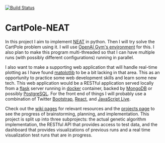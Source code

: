 [![Build Status](https://travis-ci.com/eight0153/CartPole-NEAT.svg?token=mBA1uqs7VwsypGYiKPgD&branch=master)](https://travis-ci.com/eight0153/CartPole-NEAT)
# CartPole-NEAT
In this project I aim to implement [NEAT](https://en.wikipedia.org/wiki/Neuroevolution_of_augmenting_topologies) in python. Then I will try solve the CartPole problem using it. I will use [OpenAI Gym's environment](https://gym.openai.com/envs/CartPole-v0/) for this. I also plan to make this program multi-threaded so that I can have multiple runs (with possibly different configurations) running in parallel.

I also want to make a supporting web application that will handle real-time plotting as I have found [matplotlib](https://matplotlib.org/) to be a bit lacking in that area. This as an opportunity to practice some web development skills and learn some new tech. This web application would be a RESTful application served locally from a [flask](http://flask.pocoo.org/) server running in [docker](https://www.docker.com/) container, backed by [MongoDB](https://www.mongodb.com/) or possibly [PostgreSQL](https://www.postgresql.org/). For the front end of things I will probably use a combination of Twitter [Bootstrap](https://getbootstrap.com/), [React](https://reactjs.org/), and [JavaScript Live](https://canvasjs.com/html5-javascript-dynamic-chart/).

Check out the [wiki pages](https://github.com/eight0153/CartPole-NEAT/wiki) for relevant resources and the [projects page](https://github.com/eight0153/CartPole-NEAT/projects) to see the progress of brainstorming, planning, and implementation. This project is split up into three subprojects: the actual genetic algorithm implementation, the RESTful API that provides access to test data, and the dashboard that provides visualizations of previous runs and a real time visualization test runs that are in progress. 
